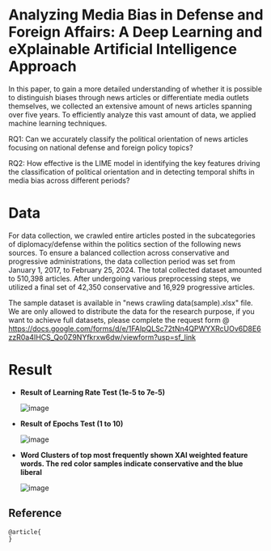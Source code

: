 # Analyzing Media Bias in Defense and Foreign Affairs: A Deep Learning and eXplainable Artificial Intelligence Approach

In this paper, to gain a more detailed understanding of whether it is possible to distinguish biases through news articles or differentiate media outlets themselves, we collected an extensive amount of news articles spanning over five years. To efficiently analyze this vast amount of data, we applied machine learning techniques.

RQ1: Can we accurately classify the political orientation of news articles focusing on national defense and foreign policy topics?

RQ2: How effective is the LIME model in identifying the key features driving the classification of political orientation and in detecting temporal shifts in media bias across different periods?


# Data

For data collection, we crawled entire articles posted in the subcategories of diplomacy/defense within the politics section of the following news sources. To ensure a balanced collection across conservative and progressive administrations, the data collection period was set from January 1, 2017, to February 25, 2024. The total collected dataset amounted to 510,398 articles. After undergoing various preprocessing steps, we utilized a final set of 42,350 conservative and 16,929 progressive articles.

The sample dataset is available in "news crawling data(sample).xlsx" file. We are only allowed to distribute the data for the research purpose, if you want to achieve full datasets, please complete the request form @ https://docs.google.com/forms/d/e/1FAIpQLSc72tNn4QPWYXRcUOv6D8E6zzR0a4IHCS_Qo0Z9NYfkrxw6dw/viewform?usp=sf_link

# Result
- **Result of Learning Rate Test (1e-5 to 7e-5)** 
 
   ![image](https://github.com/user-attachments/assets/ce658573-1a0b-441b-93d9-7a8260edb109)
  

- **Result of Epochs Test (1 to 10)**
     
   ![image](https://github.com/user-attachments/assets/6cd9420c-ed22-4abb-8efd-d9a6918d1326)


- **Word Clusters of top most frequently shown XAI weighted feature words. The red color samples indicate conservative and the blue liberal**

   ![image](https://github.com/user-attachments/assets/8d40b7fd-b099-44a0-9002-7b22968c4572)


## Reference
```
@article{
}
```
